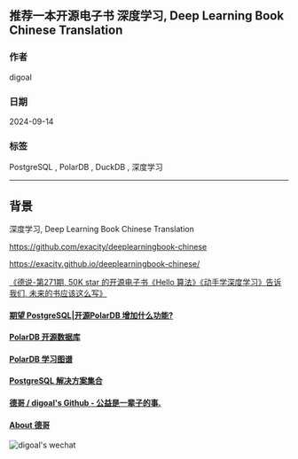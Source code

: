 ## 推荐一本开源电子书 深度学习, Deep Learning Book Chinese Translation  
                                                                                  
### 作者                                                      
digoal                                                      
                                                             
### 日期                                                           
2024-09-14                                                     
                                                          
### 标签                                                        
PostgreSQL , PolarDB , DuckDB , 深度学习   
                                                                                 
----                                                          
                                                                        
## 背景     
    
深度学习, Deep Learning Book Chinese Translation  
  
https://github.com/exacity/deeplearningbook-chinese  
  
https://exacity.github.io/deeplearningbook-chinese/  
    
    
[《德说-第271期, 50K star 的开源电子书《Hello 算法》《动手学深度学习》告诉我们, 未来的书应该这么写》](../202312/20231206_01.md)    
    
  
#### [期望 PostgreSQL|开源PolarDB 增加什么功能?](https://github.com/digoal/blog/issues/76 "269ac3d1c492e938c0191101c7238216")
  
  
#### [PolarDB 开源数据库](https://openpolardb.com/home "57258f76c37864c6e6d23383d05714ea")
  
  
#### [PolarDB 学习图谱](https://www.aliyun.com/database/openpolardb/activity "8642f60e04ed0c814bf9cb9677976bd4")
  
  
#### [PostgreSQL 解决方案集合](../201706/20170601_02.md "40cff096e9ed7122c512b35d8561d9c8")
  
  
#### [德哥 / digoal's Github - 公益是一辈子的事.](https://github.com/digoal/blog/blob/master/README.md "22709685feb7cab07d30f30387f0a9ae")
  
  
#### [About 德哥](https://github.com/digoal/blog/blob/master/me/readme.md "a37735981e7704886ffd590565582dd0")
  
  
![digoal's wechat](../pic/digoal_weixin.jpg "f7ad92eeba24523fd47a6e1a0e691b59")
  

